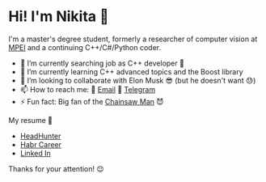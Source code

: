 # Hi! I'm Nikita 👋

I'm a master's degree student, formerly a researcher of computer vision at [MPEI](https://mpei.ru/lang/en/Pages/default.aspx) and a continuing C++/C#/Python coder.

- 🔭 I’m currently searching job as C++ developer 🧐
- 🌱 I’m currently learning C++ advanced topics and the Boost library 
- 👯 I’m looking to collaborate with Elon Musk 😎 (but he doesn't want 😓)
- 📫 How to reach me:
  📧 [Email](n1kita.sivov@yandex.com) 📱 [Telegram](https://t.me/helleb0re)
- ⚡ Fun fact: Big fan of the [Chainsaw Man](https://en.wikipedia.org/wiki/Chainsaw_Man) 😈

My resume 💼
- [HeadHunter](https://hh.ru/resume/1317b32dff0c124ad40039ed1f506d437a3161)
- [Habr Career](https://career.habr.com/hell3b0re)
- [Linked In](https://www.linkedin.com/in/nikita-sivov-0b77a427b/)

 Thanks for your attention! 😌
